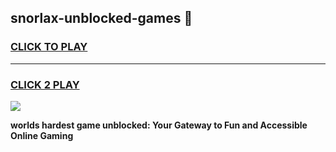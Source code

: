 
## snorlax-unblocked-games 👋
<h3>
<a href="https://premium.freeplayer.one?title=snorlax-unblocked-games&ref=14F">CLICK TO PLAY</a></h3>
<hr>

<h3>
<a href="https://premium.freeplayer.one?title=snorlax-unblocked-games&ref=14F">CLICK 2 PLAY</a>
  
</h3>

<a href="https://premium.freeplayer.one?title=snorlax-unblocked-games&ref=12F/"><img src="https://clearcache.store/games.png"></a>


**worlds hardest game unblocked: Your Gateway to Fun and Accessible Online Gaming**
